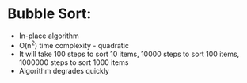 # Bubble Sort:
* In-place algorithm  
* O(n<sup>2</sup>) time complexity - quadratic  
* It will take 100 steps to sort 10 items, 10000 steps to sort 100 items, 1000000 steps to sort 1000 items
* Algorithm degrades quickly 